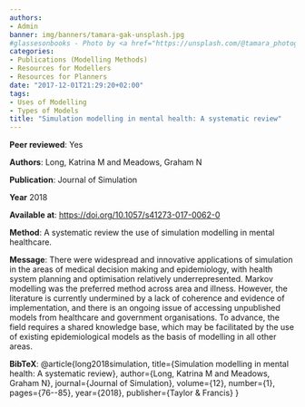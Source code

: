 ```yaml
---
authors:
- Admin
banner: img/banners/tamara-gak-unsplash.jpg
#glassesonbooks - Photo by <a href="https://unsplash.com/@tamara_photography?utm_source=unsplash&utm_medium=referral&utm_content=creditCopyText">Tamara Gak</a> on <a href="https://unsplash.com/s/photos/publication?utm_source=unsplash&utm_mediu
categories:
- Publications (Modelling Methods)
- Resources for Modellers
- Resources for Planners
date: "2017-12-01T21:29:20+02:00"
tags:
- Uses of Modelling
- Types of Models
title: "Simulation modelling in mental health: A systematic review"
---
```


**Peer reviewed**: Yes

**Authors**: Long, Katrina M and Meadows, Graham N

**Publication**: Journal of Simulation

**Year** 2018

**Available at**: https://doi.org/10.1057/s41273-017-0062-0

**Method**: A systematic review the use of simulation modelling in mental healthcare. 

**Message**: There were widespread and innovative applications of simulation in the areas of medical decision making and epidemiology, with health system planning and optimisation relatively underrepresented. Markov modelling was the preferred method across area and illness. However, the literature is currently undermined by a lack of coherence and evidence of implementation, and there is an ongoing issue of accessing unpublished models from healthcare and government organisations. To advance, the field requires a shared knowledge base, which may be facilitated by the use of existing epidemiological models as the basis of modelling in all other areas.


**BibTeX**: @article{long2018simulation,
  title={Simulation modelling in mental health: A systematic review},
  author={Long, Katrina M and Meadows, Graham N},
  journal={Journal of Simulation},
  volume={12},
  number={1},
  pages={76--85},
  year={2018},
  publisher={Taylor \& Francis}
}
